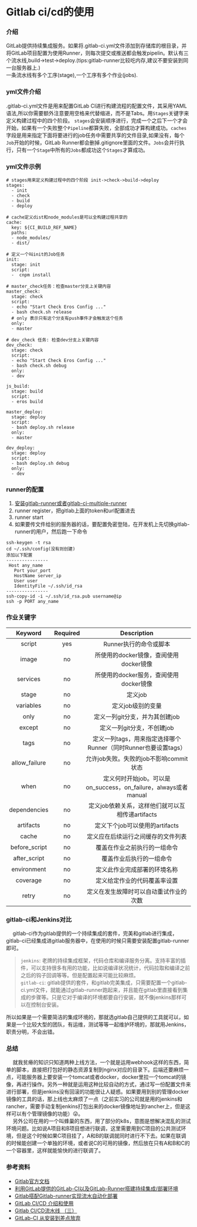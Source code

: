 # Gitlab ci/cd的使用

### 介绍
GitLab提供持续集成服务。如果将.gitlab-ci.yml文件添加到存储库的根目录，并将GitLab项目配置为使用Runner，则每次提交或推送都会触发pipelin。默认有三个流水线,build->test->deploy.(tips:gitlab-runner比较吃内存,建议不要安装到同一台服务器上.)   
一条流水线有多个工序(stage),一个工序有多个作业(jobs).   



### yml文件介绍

.gitlab-ci.yml文件是用来配置GitLab CI进行构建流程的配置文件，其采用YAML语法,所以你需要额外注意要用空格来代替缩进，而不是Tabs。用`Stages`关键字来定义构建过程中的四个阶段。
`stages`会安装顺序进行，完成一个之后下一个才会开始，如果有一个失败整个`Pipeline`都算失败，全部成功才算构建成功。`caches`字段是用来指定下面将要进行的job任务中需要共享的文件目录,如果没有，每个`Job`开始的时候，GitLab Runner都会删掉.gitignore里面的文件。`Jobs`会并行执行，只有一个`Stage`中所有的`Jobs`都成功这个`Stages`才算成功。



### yml文件示例

````
# stages用来定义构建过程中的四个阶段 init->check->build->deploy
stages:
  - init
  - check
  - build
  - deploy

# cache定义dist和node_modules是可以全构建过程共享的
cache:
  key: ${CI_BUILD_REF_NAME}
  paths:
  - node_modules/
  - dist/

# 定义一个叫init的Job任务
init:
  stage: init
  script:
  -  cnpm install

# master_check任务：检查master分支上关键内容
master_check:
  stage: check
  script:
  - echo "Start Check Eros Config ..."
  - bash check.sh release 
  # only 表示只有这个分支有push事件才会触发这个任务
  only:
  - master
  
# dev_check 任务: 检查dev分支上关键内容
dev_check:
  stage: check
  script:
  - echo "Start Check Eros Config ..."
  - bash check.sh debug
  only:
  - dev

js_build:
  stage: build
  script:
  - eros build

master_deploy:
  stage: deploy
  script:
  - bash deploy.sh release
  only:
  - master

dev_deploy:
  stage: deploy
  script:
  - bash deploy.sh debug
  only:
  - dev
````


### runner的配置

  1. [安装gitlab-runner或者gitlab-ci-multiple-runner](https://juejin.im/post/5cb92a3ae51d456e5f76c485)
  2. runner register，把gitlab上面的token和url配置进去
  3. runner start
  4. 如果要传文件给别的服务器的话，要配置免密登陆，在开发机上先切换gitlab-runner的用户，然后跑一下命令
   ````
   ssh-keygen -t rsa
   cd ~/.ssh/config(没有则创建)
   添加以下配置
   ----------------
    Host any_name
      Port your_port
      HostName server_ip
      User user
      IdentityFile ~/.ssh/id_rsa
   ----------------
   ssh-copy-id -i ~/.ssh/id_rsa.pub username@ip
   ssh -p PORT any_name
   ````



### 作业关键字

|    Keyword    | Required |                           Description                           |
| :-----------: | :------: | :-------------------------------------------------------------: |
|    script     |   yes    |                     Runner执行的命令或脚本                      |
|     image     |    no    |             所使用的docker镜像，查阅使用docker镜像              |
|   services    |    no    |             所使用的docker服务，查阅使用docker镜像              |
|     stage     |    no    |                             定义job                             | stage（默认：test） |
|   variables   |    no    |                        定义job级别的变量                        |
|     only      |    no    |                 定义一列git分支，并为其创建job                  |
|    except     |    no    |                   定义一列git分支，不创建job                    |
|     tags      |    no    | 定义一列tags，用来指定选择哪个Runner（同时Runner也要设置tags）  |
| allow_failure |    no    |             允许job失败。失败的job不影响commit状态              |
|     when      |    no    | 定义何时开始job。可以是on_success，on_failure，always或者manual |
| dependencies  |    no    |        定义job依赖关系，这样他们就可以互相传递artifacts         |
|   artifacts   |    no    |                 定义下个job可以使用的artifacts                  | artifacts job列表   |
|     cache     |    no    |               定义应在后续运行之间缓存的文件列表                |
| before_script |    no    |                  覆盖在作业之前执行的一组命令                   |
| after_script  |    no    |                    覆盖作业后执行的一组命令                     |
|  environment  |    no    |                  定义此作业完成部署的环境名称                   |
|   coverage    |    no    |                  定义给定作业的代码覆盖率设置                   |
|     retry     |    no    |             定义在发生故障时可以自动重试作业的次数              |


### gitlab-ci和Jenkins对比
&emsp; gitlab-ci作为gitlab提供的一个持续集成的套件，完美和gitlab进行集成，gitlab-ci已经集成进gitlab服务器中，在使用的时候只需要安装配置gitlab-runner即可。

> `jenkins`: 老牌的持续集成框架，代码仓库和编译服务分离。支持丰富的插件，可以支持很多有用的功能，比如说编译状况统计，代码拉取和编译之前之后的钩子回调等等。但是配置起来可能比较麻烦。  
> `gitlab-ci`: gitlab提供的套件，和gitlab完美集成，只需要配置一个gitlab-ci.yml文件，就能通过gitlab-runner跑起来，并且能在gitlab里直接看到集成的步骤等。只是它对于编译的环境都要自行安装，就不像jenkins那样可以在控制台安装。  

所以如果是一个需要简洁的集成环境的，那就选gitlab自己提供的工具就可以，如果是一个比较大型的团队，有运维，测试等等一起维护环境的，那就用Jenkins，职责分明，不会出错。



### 总结 
&emsp; 就我贫瘠的知识只知道两种上线方法，一个就是运用webhook这样的东西，简单的脚本，直接把打包好的静态资源复制到nginx对应的目录下。后端还要麻烦一点，可能服务器上要安装一个tomcat或者docker，docker里拉一个tomcat的镜像，再进行操作。另外一种就是运用这种比较自动的方式，通过写一份配置文件来进行部署，但是jenkins没有回滚的功能很让人疑惑。如果要用到别的管理docker镜像的工具的话，那上线也太麻烦了一点（之前实习的公司就是用的jenkins和rancher，需要手动复制jenkins打包出来的docker镜像地址到rancher上，但是这样可以有个管理镜像的功能）😜。   
&emsp; 另外公司在用的一个叫蜂巢的东西，用了部分的k8s，意图是想解决混乱的测试环境问题。比如说A项目和B项目想进行联调，这里需要用到C项目的公共测试环境，但是这个时候如果C项目挂了，A和B的联调就同时进行不下去。如果在联调的时候能创建一个单独的环境，或者说C的可用的镜像，然后放在只有A和B和C的一个容器里，这样就能愉快的进行联调了。



### 参考资料
- [Gitlab官方文档](https://docs.gitlab.com/ce/ci/yaml/README.html)
- [利用GitLab提供的GitLab-CI以及GitLab-Runner搭建持续集成/部署环境](https://juejin.im/entry/5ad8627d6fb9a045d639b043)
- [Gitlab搭配Gitlab-runner实现流水自动化部署](https://rorschachchan.github.io/2019/08/21/Gitlab%E6%90%AD%E9%85%8DGitlab-runner%E5%AE%9E%E7%8E%B0%E6%B5%81%E6%B0%B4%E8%87%AA%E5%8A%A8%E5%8C%96%E9%83%A8%E7%BD%B2/)
- [GitLab CI/CD 介绍和使用](https://blinkfox.github.io/2018/11/22/ruan-jian-gong-ju/devops/gitlab-ci-jie-shao-he-shi-yong/)
- [Gitlab CI/CD流水线 （三）](https://www.anonym0x1.com/gitlab-ci-cd/593.html)
- [GitLab-CI 从安装到差点放弃](https://segmentfault.com/a/1190000007180257)
